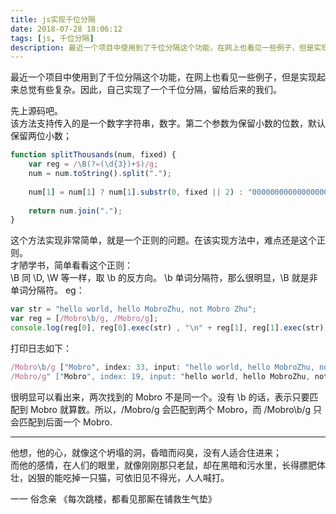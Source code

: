 ```yaml
---
title: js实现千位分隔
date: 2018-07-28 18:06:12
tags: [js, 千位分隔]
description: 最近一个项目中使用到了千位分隔这个功能，在网上也看见一些例子，但是实现起来总觉有些复杂。因此，自己实现了一个千位分隔，留给后来的我们。
---
```


最近一个项目中使用到了千位分隔这个功能，在网上也看见一些例子，但是实现起来总觉有些复杂。因此，自己实现了一个千位分隔，留给后来的我们。

先上源码吧。  
该方法支持传入的是一个数字字符串，数字。第二个参数为保留小数的位数，默认保留两位小数；
```js
function splitThousands(num, fixed) {
	var reg = /\B(?=(\d{3})+$)/g;
	num = num.toString().split(".");
	
	num[1] = num[1] ? num[1].substr(0, fixed || 2) : "00000000000000000".substr(0, fixed || 2);
	
	return num.join(".");
}
```
这个方法实现非常简单，就是一个正则的问题。在该实现方法中，难点还是这个正则。  
才陋学书，简单看看这个正则：  
\B 同 \D, \W 等一样，取 \b 的反方向。 \b 单词分隔符，那么很明显，\B 就是非单词分隔符。 eg：   

```js
var str = "hello world, hello MobroZhu, not Mobro Zhu";
var reg = [/Mobro\b/g, /Mobro/g];
console.log(reg[0], reg[0].exec(str) , "\n" + reg[1], reg[1].exec(str));
``` 
打印日志如下：  

```js
/Mobro\b/g ["Mobro", index: 33, input: "hello world, hello MobroZhu, not Mobro Zhu"] "
/Mobro/g" ["Mobro", index: 19, input: "hello world, hello MobroZhu, not Mobro Zhu"]
```

很明显可以看出来，两次找到的 Mobro 不是同一个。没有 \b 的话，表示只要匹配到 Mobro 就算数。所以，/Mobro/g 会匹配到两个 Mobro，而 /Mobro\b/g 只会匹配到后面一个 Mobro. 

----
他想，他的心，就像这个坍塌的洞，昏暗而闷臭，没有人适合住进来；   
而他的感情，在人们的眼里，就像刚刚那只老鼠，却在黑暗和污水里，长得膘肥体壮，凶狠的能吃掉一只猫，可依旧见不得光，人人喊打。  

   一一 俗念亲 《每次跳楼，都看见那厮在铺救生气垫》
